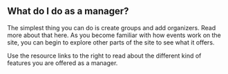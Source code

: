 ## What do I do as a manager?

The simplest thing you can do is create groups and add organizers. Read more
about that here. As you become familiar with how events work on the site, you
can begin to explore other parts of the site to see what it offers.  

Use the resource links to the right to read about the different kind of features
you are offered as a manager.
